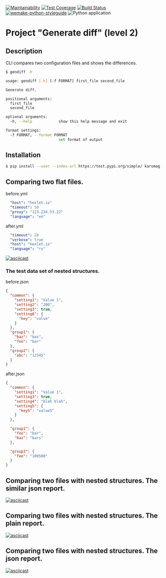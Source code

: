 [![Maintainability](https://api.codeclimate.com/v1/badges/8868e0a8226c17bee3da/maintainability)](https://codeclimate.com/github/karomag/python-project-lvl2/maintainability)
[![Test Coverage](https://api.codeclimate.com/v1/badges/8868e0a8226c17bee3da/test_coverage)](https://codeclimate.com/github/karomag/python-project-lvl2/test_coverage)
[![Build Status](https://travis-ci.org/karomag/python-project-lvl2.svg?branch=master)](https://travis-ci.org/karomag/python-project-lvl2)
[![wemake-python-styleguide](https://img.shields.io/badge/style-wemake-000000.svg)](https://github.com/wemake-services/wemake-python-styleguide)
![Python application](https://github.com/karomag/python-project-lvl2/workflows/Python%20application/badge.svg?branch=master&event=push)


# Project "Generate diff" (level 2)

## Description
CLI compares two configuration files and shows the differences.

```bash
$ gendiff -h

usage: gendiff [-h] [-f FORMAT] first_file second_file

Generate diff.

positional arguments:
  first_file
  second_file

optional arguments:
  -h, --help            show this help message and exit

format settings:
  -f FORMAT, --format FORMAT
                        set format of output
```

## Installation

```bash
$ pip install --user --index-url https://test.pypi.org/simple/ karomag-gendiff --extra-index-url https://pypi.org/simple/
```

## Comparing two flat files.
before.yml
```yaml
  "host": "hexlet.io"
  "timeout": 50
  "proxy": "123.234.53.22"
  "language": "en"
```
after.yml
```yaml
  "timeout": 20
  "verbose": true
  "host": "hexlet.io"
  "language": "ru"
```

[![asciicast](https://asciinema.org/a/iRkttdJLEv8ahss3BYAGF2FZE.svg)](https://asciinema.org/a/iRkttdJLEv8ahss3BYAGF2FZE)

### The test data set of nested structures.
before.json
```json
{
  "common": {
    "setting1": "Value 1",
    "setting2": "200",
    "setting3": true,
    "setting6": {
      "key": "value"
    }
  },
  "group1": {
    "baz": "bas",
    "foo": "bar"
  },
  "group2": {
    "abc": "12345"
  }
}
```
after.json
```json
{
  "common": {
    "setting1": "Value 1",
    "setting3": true,
    "setting4": "blah blah",
    "setting5": {
      "key5": "value5"
    }
  },

  "group1": {
    "foo": "bar",
    "baz": "bars"
  },

  "group3": {
    "fee": "100500"
  }
}
```
## Comparing two files with nested structures. The similar json report.

[![asciicast](https://asciinema.org/a/GaluLQ8BhmslsX9RHMh6GWW0v.svg)](https://asciinema.org/a/GaluLQ8BhmslsX9RHMh6GWW0v)

## Comparing two files with nested structures. The plain report.

[![asciicast](https://asciinema.org/a/9Jp5dKF3D7rAJL2nv0X7MQcbh.svg)](https://asciinema.org/a/9Jp5dKF3D7rAJL2nv0X7MQcbh)

## Comparing two files with nested structures. The json report.

[![asciicast](https://asciinema.org/a/4mnKyC7Kwt8O6JgpIF6B5zUsq.svg)](https://asciinema.org/a/4mnKyC7Kwt8O6JgpIF6B5zUsq)
